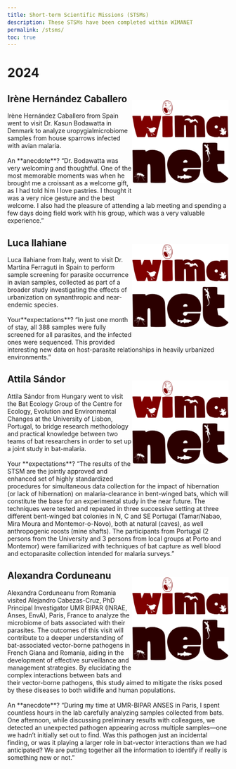 ```yaml
---
title: Short-term Scientific Missions (STSMs)
description: These STSMs have been completed within WIMANET
permalink: /stsms/
toc: true
---
```


# 2024

## Irène Hernández Caballero 
<img alt="logo" src="../assets/theme/images/logo-big.png" width="220" align="right" style="position: relative; top: -27px;">
Irène Hernández Caballero from Spain went to visit Dr. Kasun Bodawatta in Denmark to analyze uropygialmicrobiome samples from house sparrows infected with avian malaria.<br>
<br>
An **anecdote**? “Dr. Bodawatta was very welcoming and thoughtful. One of the most memorable moments was when he brought me a croissant as a welcome gift, as I had told him I love pastries. I thought it was a very nice gesture and the best welcome. I also had the pleasure of attending a lab meeting and spending a few days doing field work with his group, which was a very valuable experience.”<br>

## Luca Ilahiane
<img alt="logo" src="../assets/theme/images/logo-big.png" width="220" align="right" style="position: relative; top: -27px;">
Luca Ilahiane from Italy, went to visit Dr. Martina Ferraguti in Spain to perform sample screening for parasite occurrence in avian samples, collected as part of a broader study investigating the effects of urbanization on synanthropic and near-endemic species.<br>
<br>
Your**expectations**? “In just one month of stay, all 388 samples were fully screened for all parasites, and the infected ones were sequenced. This provided interesting new data on host-parasite relationships in heavily urbanized environments.”<br>

## Attila Sándor 
<img alt="logo" src="../assets/theme/images/logo-big.png" width="220" align="right" style="position: relative; top: -27px;">
Attila Sándor from Hungary went to visit the Bat Ecology Group of the Centre for Ecology, Evolution and Environmental Changes at the University of Lisbon, Portugal, to bridge research methodology and practical knowledge between two teams of bat researchers in order to set up a joint study in bat-malaria.<br>
<br>
Your **expectations**? “The results of the STSM are the jointly approved and enhanced set of highly standardized procedures for simultaneous data collection for the impact of hibernation (or lack of hibernation) on malaria-clearance in bent-winged bats, which will constitute the base for an experimental study in the near future. The techniques were tested and repeated in three successive setting at three different bent-winged bat colonies in N, C and SE Portugal (Tamar/Nabao, Mira Moura and Montemor-o-Novo), both at natural (caves), as well anthropogenic roosts (mine shafts). The participants from Portugal (2 persons from the University and 3 persons from local groups at Porto and Montemor) were familiarized with techniques of bat capture as well blood and ectoparasite collection intended for malaria surveys.”<br>

## Alexandra Corduneanu 
<img alt="logo" src="../assets/theme/images/logo-big.png" width="220" align="right" style="position: relative; top: -27px;">
Alexandra Corduneanu from Romania visited Alejandro Cabezas-Cruz, PhD Principal Investigator UMR BIPAR (INRAE, Anses, EnvA), Paris, France to analyze the microbiome of bats associated with their parasites. The outcomes of this visit will contribute to a deeper understanding of bat-associated vector-borne pathogens in French Giana and Romania, aiding in the development of effective surveillance and management strategies. By elucidating the complex interactions between bats and their vector-borne pathogens, this study aimed to mitigate the risks posed by these diseases to both wildlife and human populations.<br>
<br>
An **anecdote**? “During my time at UMR-BIPAR ANSES in Paris, I spent countless hours in the lab carefully analyzing samples collected from bats. One afternoon, while discussing preliminary results with colleagues, we detected an unexpected pathogen appearing across multiple samples—one we hadn’t initially set out to find. Was this pathogen just an incidental finding, or was it playing a larger role in bat-vector interactions than we had anticipated? We are putting together all the information to identify if really is something new or not.”<br>


